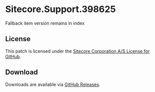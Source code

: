 # Sitecore.Support.398625
Fallback item version remains in index

## License  
This patch is licensed under the [Sitecore Corporation A/S License for GitHub](https://github.com/sitecoresupport/Sitecore.Support.398625/blob/master/LICENSE).  

## Download  
Downloads are available via [GitHub Releases](https://github.com/sitecoresupport/Sitecore.Support.398625/releases).  
